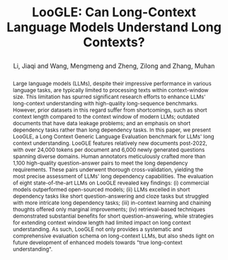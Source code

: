 ---
layout: pub
type: inproceedings
title: >
    LooGLE: Can Long-Context Language Models Understand Long Contexts?
author: Li, Jiaqi and Wang, Mengmeng and Zheng, Zilong and Zhang, Muhan
year: 2024
correspondence: Zheng, Zilong and Zhang, Muhan
# booktitle: >
#     Proceedings of the Annual Meeting of the Association for Computational Linguistics: ACL
booktitle: ACL
arxiv: 2311.04939
selected: false
abbr: ACL'24
code: https://github.com/bigai-nlco/LooGLE
abstract: >
    Large language models (LLMs), despite their impressive performance in various language tasks, are typically limited to processing texts within context-window size. This limitation has spurred significant research efforts to enhance LLMs' long-context understanding with high-quality long-sequence benchmarks. However, prior datasets in this regard suffer from shortcomings, such as short context length compared to the context window of modern LLMs; outdated documents that have data leakage problems; and an emphasis on short dependency tasks rather than long dependency tasks. In this paper, we present LooGLE, a Long Context Generic Language Evaluation benchmark for LLMs' long context understanding. LooGLE features relatively new documents post-2022, with over 24,000 tokens per document and 6,000 newly generated questions spanning diverse domains. Human annotators meticulously crafted more than 1,100 high-quality question-answer pairs to meet the long dependency requirements. These pairs underwent thorough cross-validation, yielding the most precise assessment of LLMs' long dependency capabilities. The evaluation of eight state-of-the-art LLMs on LooGLE revealed key findings: (i) commercial models outperformed open-sourced models; (ii) LLMs excelled in short dependency tasks like short question-answering and cloze tasks but struggled with more intricate long dependency tasks; (iii) in-context learning and chaining thoughts offered only marginal improvements; (iv) retrieval-based techniques demonstrated substantial benefits for short question-answering, while strategies for extending context window length had limited impact on long context understanding. As such, LooGLE not only provides a systematic and comprehensive evaluation schema on long-context LLMs, but also sheds light on future development of enhanced models towards "true long-context understanding".
bibtex: >
    @inproceedings{li2024loogle,
        title={LooGLE: Can Long-Context Language Models Understand Long Contexts?},
        author={Li, Jiaqi and Wang, Mengmeng and Zheng, Zilong and Zhang, Muhan},
        booktitle={Proceedings of the 62nd Annual Meeting of the Association for Computational Linguistics (Volume 1: Long Papers)},
        year={2024}
    }
---